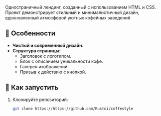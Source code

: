 Одностраничный лендинг, созданный с использованием HTML и CSS. Проект демонстрирует стильный и минималистичный дизайн, вдохновленный атмосферой уютных кофейных заведений.

## 📝 Особенности
- **Чистый и современный дизайн.**
- **Структура страницы:**
  - Заголовок с логотипом.
  - Блок с описанием уникальности кофе.
  - Галерея изображений.
  - Призыв к действию с кнопкой.

## 🚀 Как запустить
1. Клонируйте репозиторий:
   ```bash
   git clone https://https://github.com/Rustoi/coffestyle
